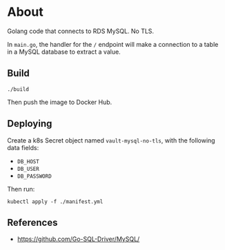 # About

Golang code that connects to RDS MySQL. No TLS.

In `main.go`, the handler for the `/` endpoint will make a connection to a table in a MySQL database to extract a value.


## Build

```
./build
```

Then push the image to Docker Hub.


## Deploying

Create a k8s Secret object named `vault-mysql-no-tls`, with the following data fields:

- `DB_HOST`
- `DB_USER`
- `DB_PASSWORD`

Then run:
```
kubectl apply -f ./manifest.yml
```


## References

- https://github.com/Go-SQL-Driver/MySQL/
